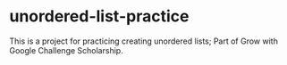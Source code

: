 # unordered-list-practice
This is a project for practicing creating unordered lists; Part of Grow with Google Challenge Scholarship. 
